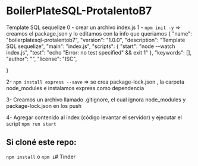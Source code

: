 # BoilerPlateSQL-ProtalentoB7

Template SQL sequelize
0 - crear un archivo index.js
1 - `npm init -y` => creamos el package.json y lo editamos con la info que queriamos
{
"name": "boilerplatesql-protalentob7",
"version": "1.0.0",
"description": "Template SQL sequelize",
"main": "index.js",
"scripts": {
"start": "node --watch index.js",
"test": "echo \"Error: no test specified\" && exit 1"
},
"keywords": [],
"author": "",
"license": "ISC",

}

2- `npm install express --save` => se crea package-lock.json , la carpeta node_modules e instalamos express como dependencia

3- Creamos un archivo llamado .gitignore, el cual ignora node_modules y package-lock.json en los push

4- Agregar contenido al index (código levantar el servidor) y ejecutar el script `npm run start`


## Si cloné este repo:
`npm install` o `npm i`# Tinder
